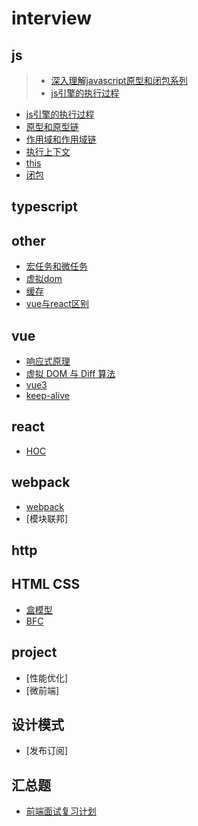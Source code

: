 # interview

## js
> * [深入理解javascript原型和闭包系列](https://www.cnblogs.com/wangfupeng1988/p/4001284.html)
> * [js引擎的执行过程](https://heyingye.github.io/2018/03/19/js%E5%BC%95%E6%93%8E%E7%9A%84%E6%89%A7%E8%A1%8C%E8%BF%87%E7%A8%8B%EF%BC%88%E4%B8%80%EF%BC%89/)

* [js引擎的执行过程](https://github.com/DeanTG/interview/issues/8)
* [原型和原型链](https://github.com/DeanTG/interview/issues/3)
* [作用域和作用域链](https://github.com/DeanTG/interview/issues/6)
* [执行上下文](https://github.com/DeanTG/interview/issues/4)
* [this](https://github.com/DeanTG/interview/issues/5)
* [闭包](https://github.com/DeanTG/interview/issues/2)

## typescript

## other
* [宏任务和微任务](https://github.com/DeanTG/interview/issues/7)
* [虚拟dom](https://github.com/DeanTG/interview/issues/9)
* [缓存](https://github.com/DeanTG/interview/issues/10)
* [vue与react区别](https://github.com/DeanTG/interview/issues/18)

## vue
* [响应式原理](https://github.com/DeanTG/mini-vue)
* [虚拟 DOM 与 Diff 算法](https://github.com/DeanTG/interview/issues/11)
* [vue3](https://github.com/DeanTG/interview/issues/15)
* [keep-alive](https://github.com/DeanTG/interview/issues/19)

## react
* [HOC](https://github.com/DeanTG/interview/issues/17)

## webpack
* [webpack](https://github.com/DeanTG/interview/issues/1)
* [模块联邦]

## http

## HTML CSS
* [盒模型](https://github.com/DeanTG/interview/issues/13)
* [BFC]()

## project
* [性能优化]
* [微前端]

## 设计模式
* [发布订阅]

## 汇总题
* [前端面试复习计划](https://juejin.cn/post/7061588533214969892#heading-84)
